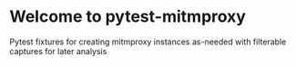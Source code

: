 # Welcome to pytest-mitmproxy

Pytest fixtures for creating mitmproxy instances as-needed with filterable captures for later analysis
